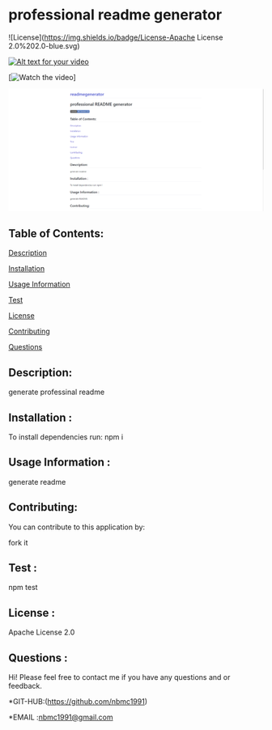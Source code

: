# professional readme generator


  ![License](https://img.shields.io/badge/License-Apache License 2.0%202.0-blue.svg)

  [![Alt text for your video](https://img.youtube.com/vi/VIDEO-ID/0.jpg)](https://youtu.be/uleqBb1IDMg)


  [![Watch the video](https://drive.google.com/file/d/1pAoRhXh0UCiht0mwwqcTA-31fTvC0eOw/view?usp=sharing)]

  ![](https://github.com/nbmc1991/readmegenerator/blob/main/visual/2020-11-13.png)


## Table of Contents:


[Description](#description)


[Installation](#installation)

[Usage Information](#usage)


[Test](#test)


[License](#license)


[Contributing](#contributing)


[Questions](#questions)



## Description:

generate professinal readme

## Installation :

To install dependencies run:
npm i

## Usage Information :

generate readme

## Contributing: 

You can contribute to this application by:

fork it

## Test :


npm test

## License :

 Apache License 2.0


## Questions :
Hi! 
Please feel free to contact me if you have any questions and     or feedback.


*GIT-HUB:(https://github.com/nbmc1991)

*EMAIL :nbmc1991@gmail.com
  

